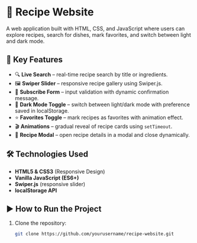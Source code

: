 # 🍴 Recipe Website

A web application built with HTML, CSS, and JavaScript where users can explore recipes, search for dishes, mark favorites, and switch between light and dark mode.

## 🚀 Key Features

- 🔍 **Live Search** – real-time recipe search by title or ingredients.  
- 🖼️ **Swiper Slider** – responsive recipe gallery using Swiper.js.  
- 📩 **Subscribe Form** – input validation with dynamic confirmation message.  
- 🌙 **Dark Mode Toggle** – switch between light/dark mode with preference saved in localStorage.  
- ⭐ **Favorites Toggle** – mark recipes as favorites with animation effect.  
- 🎬 **Animations** – gradual reveal of recipe cards using `setTimeout`.  
- 📖 **Recipe Modal** – open recipe details in a modal and close dynamically.  

## 🛠️ Technologies Used

- **HTML5 & CSS3** (Responsive Design)  
- **Vanilla JavaScript (ES6+)**  
- **Swiper.js** (responsive slider)  
- **localStorage API**

## ▶️ How to Run the Project

1. Clone the repository:  
   ```bash
   git clone https://github.com/yourusername/recipe-website.git